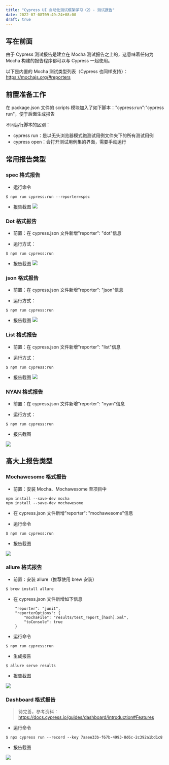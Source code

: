 ```yaml
---
title: "Cypress UI 自动化测试框架学习（2）- 测试报告"
date: 2022-07-08T09:49:24+08:00
draft: true
---
```


## 写在前面

由于 Cypress 测试报告是建立在 Mocha 测试报告之上的，这意味着任何为 Mocha 构建的报告程序都可以与 Cypress 一起使用。

以下是内置的 Mocha 测试类型列表（Cypress 也同样支持）：https://mochajs.org/#reporters

## 前置准备工作

在 package.json 文件的 scripts 模块加入了如下脚本："cypress:run":"cypress run"，便于后面生成报告

不同运行脚本的区别：

- cypress run：是以无头浏览器模式跑测试用例文件夹下的所有测试用例
- cypress open：会打开测试用例集的界面，需要手动运行

## 常用报告类型

### spec 格式报告

- 运行命令

```
$ npm run cypress:run --reporter=spec
```

- 报告截图
  ![](https://tva1.sinaimg.cn/large/008i3skNgy1gqx2v3ihu9j31ka0eojtc.jpg)

### Dot 格式报告

- 前置：在 cypress.json 文件新增"reporter": "dot"信息

- 运行方式：

```
$ npm run cypress:run
```

- 报告截图
  ![](https://tva1.sinaimg.cn/large/008i3skNgy1gqy74s99hij30qo0800t5.jpg)

### json 格式报告

- 前置：在 cypress.json 文件新增"reporter": "json"信息

- 运行方式：

```
$ npm run cypress:run
```

- 报告截图
  ![](https://tva1.sinaimg.cn/large/008i3skNgy1gqy6zo6iu9j30u00u644f.jpg)

### List 格式报告

- 前置：在 cypress.json 文件新增"reporter": "list"信息

- 运行方式：

```
$ npm run cypress:run
```

- 报告截图
  ![](https://tva1.sinaimg.cn/large/008i3skNgy1gqy78or4xhj30v80by76y.jpg)

### NYAN 格式报告

- 前置：在 cypress.json 文件新增"reporter": "nyan"信息

- 运行方式：

```
$ npm run cypress:run
```

- 报告截图

![](https://tva1.sinaimg.cn/large/008i3skNgy1gqy7cxd155j30my09mq3k.jpg)

## 高大上报告类型

### Mochawesome 格式报告

- 前置：安装 Mocha、Mochawesome 至项目中

```
npm install --save-dev mocha
npm install --save-dev mochawesome
```

- 在 cypress.json 文件新增"reporter": "mochawesome"信息

- 运行命令

```
$ npm run cypress:run
```

- 报告截图

![](https://tva1.sinaimg.cn/large/008i3skNgy1gqy7w33bfsj31xd0u0q78.jpg)

### allure 格式报告

- 前置：安装 allure（推荐使用 brew 安装）

```
$ brew install allure
```

- 在 cypress.json 文件新增如下信息

```
    "reporter": "junit",
    "reporterOptions": {
        "mochaFile": "results/test_report_[hash].xml",
        "toConsole": true
    }
```

- 运行命令

```
$ npm run cypress:run
```

- 生成报告

```
$ allure serve results
```

- 报告截图

![](https://tva1.sinaimg.cn/large/008i3skNgy1gqy9t4vp9xj31p80u044v.jpg)

### Dashboard 格式报告

> 待完善，参考资料：https://docs.cypress.io/guides/dashboard/introduction#Features

- 运行命令

```
$ npx cypress run --record --key 7aaee33b-f67b-4993-8d6c-2c392a1bd1c8
```

- 报告截图

![](https://tva1.sinaimg.cn/large/008i3skNgy1gqya4w0n7xj31op0u0do2.jpg)
